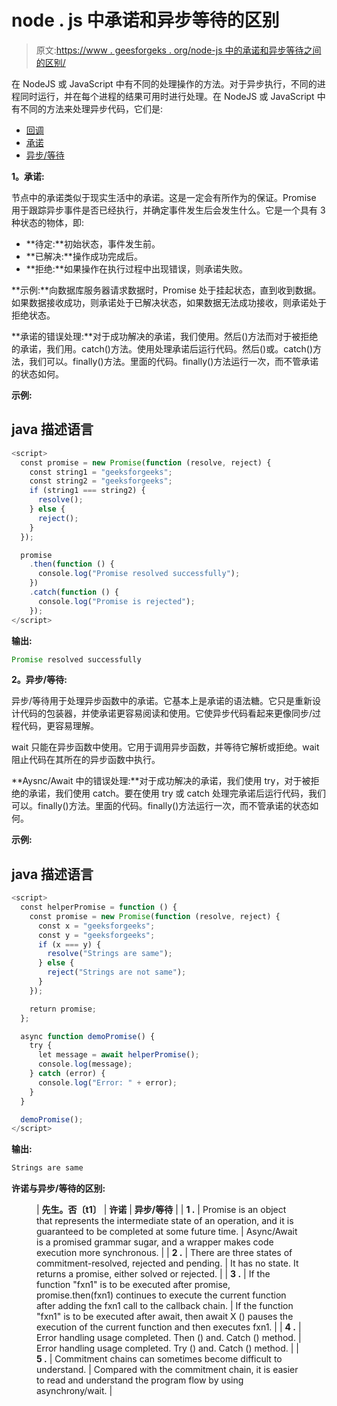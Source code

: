 # node . js 中承诺和异步等待的区别

> 原文:[https://www . geesforgeks . org/node-js 中的承诺和异步等待之间的区别/](https://www.geeksforgeeks.org/difference-between-promise-and-async-await-in-node-js/)

在 NodeJS 或 JavaScript 中有不同的处理操作的方法。对于异步执行，不同的进程同时运行，并在每个进程的结果可用时进行处理。在 NodeJS 或 JavaScript 中有不同的方法来处理异步代码，它们是:

*   [回调](https://www.geeksforgeeks.org/node-js-callback-concept/)
*   [承诺](https://www.geeksforgeeks.org/promises-in-node-js/)
*   [异步/等待](https://www.geeksforgeeks.org/using-async-await-in-node-js/)

**1。承诺:**

节点中的承诺类似于现实生活中的承诺。这是一定会有所作为的保证。Promise 用于跟踪异步事件是否已经执行，并确定事件发生后会发生什么。它是一个具有 3 种状态的物体，即:

*   **待定:**初始状态，事件发生前。
*   **已解决:**操作成功完成后。
*   **拒绝:**如果操作在执行过程中出现错误，则承诺失败。

**示例:**向数据库服务器请求数据时，Promise 处于挂起状态，直到收到数据。如果数据接收成功，则承诺处于已解决状态，如果数据无法成功接收，则承诺处于拒绝状态。

**承诺的错误处理:**对于成功解决的承诺，我们使用。然后()方法而对于被拒绝的承诺，我们用。catch()方法。使用处理承诺后运行代码。然后()或。catch()方法，我们可以。finally()方法。里面的代码。finally()方法运行一次，而不管承诺的状态如何。

**示例:**

## java 描述语言

```js
<script>
  const promise = new Promise(function (resolve, reject) {
    const string1 = "geeksforgeeks";
    const string2 = "geeksforgeeks";
    if (string1 === string2) {
      resolve();
    } else {
      reject();
    }
  });

  promise
    .then(function () {
      console.log("Promise resolved successfully");
    })
    .catch(function () {
      console.log("Promise is rejected");
    });
</script>
```

**输出:**

```js
Promise resolved successfully
```

**2。异步/等待:**

异步/等待用于处理异步函数中的承诺。它基本上是承诺的语法糖。它只是重新设计代码的包装器，并使承诺更容易阅读和使用。它使异步代码看起来更像同步/过程代码，更容易理解。

wait 只能在异步函数中使用。它用于调用异步函数，并等待它解析或拒绝。wait 阻止代码在其所在的异步函数中执行。

**Aysnc/Await 中的错误处理:**对于成功解决的承诺，我们使用 try，对于被拒绝的承诺，我们使用 catch。要在使用 try 或 catch 处理完承诺后运行代码，我们可以。finally()方法。里面的代码。finally()方法运行一次，而不管承诺的状态如何。

**示例:**

## java 描述语言

```js
<script>
  const helperPromise = function () {
    const promise = new Promise(function (resolve, reject) {
      const x = "geeksforgeeks";
      const y = "geeksforgeeks";
      if (x === y) {
        resolve("Strings are same");
      } else {
        reject("Strings are not same");
      }
    });

    return promise;
  };

  async function demoPromise() {
    try {
      let message = await helperPromise();
      console.log(message);
    } catch (error) {
      console.log("Error: " + error);
    }
  }

  demoPromise();
</script>
```

**输出:**

```js
Strings are same
```

**许诺与异步/等待的区别:**

<figure class="table">

| **先生。否〔t1〕** | **许诺** | **异步/等待** |
| **1 .** | Promise is an object that represents the intermediate state of an operation, and it is guaranteed to be completed at some future time. | Async/Await is a promised grammar sugar, and a wrapper makes code execution more synchronous. |
| **2 .** | There are three states of commitment-resolved, rejected and pending. | It has no state. It returns a promise, either solved or rejected. |
| **3 .** | If the function "fxn1" is to be executed after promise, promise.then(fxn1) continues to execute the current function after adding the fxn1 call to the callback chain. | If the function "fxn1" is to be executed after await, then await X () pauses the execution of the current function and then executes fxn1. |
| **4 .** | Error handling usage completed. Then () and. Catch () method. | Error handling usage completed. Try () and. Catch () method. |
| **5 .** | Commitment chains can sometimes become difficult to understand. | Compared with the commitment chain, it is easier to read and understand the program flow by using asynchrony/wait. |

</figure>
